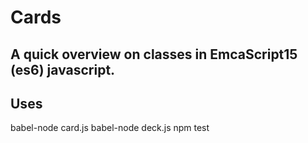 # Cards
## A quick overview on classes in EmcaScript15 (es6) javascript. 

## Uses
babel-node card.js
babel-node deck.js
npm test